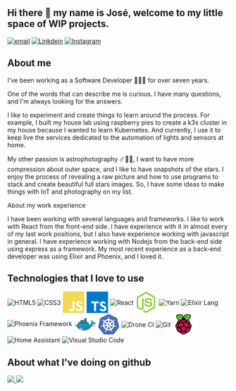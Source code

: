 ## Hi there 👋 my name is José, welcome to my little space of WIP projects.

<div>
  <a href="mailto:jparadas.b@gmail.com" target="_blank"><img title="email" alt="email" height="50" src="https://camo.githubusercontent.com/4a3dd8d10a27c272fd04b2ce8ed1a130606f95ea6a76b5e19ce8b642faa18c27/68747470733a2f2f6564656e742e6769746875622e696f2f537570657254696e7949636f6e732f696d616765732f7376672f676d61696c2e737667" /></a>
  <a href="https://www.linkedin.com/in/jparadasb/" target="_blank"><img title="Linkdein" alt="Linkdein" height="50" src="https://camo.githubusercontent.com/c8a9c5b414cd812ad6a97a46c29af67239ddaeae08c41724ff7d945fb4c047e5/68747470733a2f2f6564656e742e6769746875622e696f2f537570657254696e7949636f6e732f696d616765732f7376672f6c696e6b6564696e2e737667" /></a>
  <a href="https://www.instagram.com/v1nceent/" target="_blank"><img title="Instagram" alt="Instagram" height="50" src="https://camo.githubusercontent.com/c9dacf0f25a1489fdbc6c0d2b41cda58b77fa210a13a886d6f99e027adfbd358/68747470733a2f2f6564656e742e6769746875622e696f2f537570657254696e7949636f6e732f696d616765732f7376672f696e7374616772616d2e737667" /></a>
 
</div>

## About me

I've been working as a Software Developer 🧑🏻‍💻 for over seven years. 

One of the words that can describe me is curious. I have many questions, and I'm always looking for the answers. 

I like to experiment and create things to learn around the process. For example, I built my house lab using raspberry pies to create a k3s cluster in my house because I wanted to learn Kubernetes. And currently, I use it to keep live the services dedicated to the automation of lights and sensors at home.

My other passion is astrophotography ☄️🔭📸, I want to have more compression about outer space, and I like to have snapshots of the stars. I enjoy the process of revealing a raw picture and how to use programs to stack and create beautiful full stars images. So, I have some ideas to make things with IoT and photography on my list. 

About my work experience

I have been working with several languages and frameworks.
I like to work with React from the front-end side. I have experience with it in almost every of my last work positions, but I also have experience working with javascript in general. 
I have experience working with Nodejs from the back-end side using express as a framework.
My most recent experience as a back-end developer was using Elixir and Phoenix, and I loved it.

## Technologies that I love to use
<div >
  <img align="center" title="HTML5" alt="HTML5" height="50" src="https://camo.githubusercontent.com/72e5df59529a42423d671ba4c02bfb327d917517bfff18595c5e5dc17a5abece/68747470733a2f2f6564656e742e6769746875622e696f2f537570657254696e7949636f6e732f696d616765732f7376672f68746d6c352e737667" />
  <img align="center" title="CSS3" alt="CSS3" height="50" src="https://camo.githubusercontent.com/b788527f604d8e727fcc90d721984125bced85c8a1c9f8da69c6c4a3e51df3c5/68747470733a2f2f6564656e742e6769746875622e696f2f537570657254696e7949636f6e732f696d616765732f7376672f637373332e737667" />
  <img align="center" title="javascript" alt="js" height="50" src="https://raw.githubusercontent.com/devicons/devicon/master/icons/javascript/javascript-plain.svg" />
  <img align="center" title="typescript" alt="ts" height="50" src="https://raw.githubusercontent.com/devicons/devicon/master/icons/typescript/typescript-plain.svg" />
  <img align="center" title="React" alt="React" height="50" src="https://camo.githubusercontent.com/98ce3f27aec475c03ad0441a7d4092f6b956814c7adc7f0049689dccedb82f1d/68747470733a2f2f6564656e742e6769746875622e696f2f537570657254696e7949636f6e732f696d616765732f7376672f72656163742e737667" />
  <img align="center" title="Node" alt="Node" height="50" src="https://raw.githubusercontent.com/devicons/devicon/master/icons/nodejs/nodejs-original.svg" />
  <img align="center" title="Yarn" alt="Yarn" height="50" src="https://camo.githubusercontent.com/9ec5d0c3f7552908b21cfa4cc656e5bd2b6f1c4d2f46225a3ff1d2ee176ec4ef/68747470733a2f2f6564656e742e6769746875622e696f2f537570657254696e7949636f6e732f696d616765732f7376672f7961726e2e737667" />
  <img align="center" title="Elixir" alt="Elixir Lang" height="50" src="https://avatars.githubusercontent.com/u/1481354" />
  <img aling="center" title="Phoenix" alt="Phoenix Framework" height="50" src="https://avatars.githubusercontent.com/u/6510388" />
  <img align="center" title="Docker" alt="Docker" height="50" src="https://raw.githubusercontent.com/devicons/devicon/master/icons/docker/docker-original.svg" />
  <img align="center" title="Kubernetes" alt="Kubernetes" height="50" src="https://raw.githubusercontent.com/devicons/devicon/master/icons/kubernetes/kubernetes-plain.svg" />
  <img align="center" title="Drone CI" alt="Drone CI" height="50" src="https://camo.githubusercontent.com/9edae08c8917f60311ee743c96eb2f567a7d99d9ddfbc8ba81115a22d6f00140/68747470733a2f2f6564656e742e6769746875622e696f2f537570657254696e7949636f6e732f696d616765732f7376672f64726f6e652e737667" />
  <img align="center" title="Git" alt="Git" height="50" src="https://camo.githubusercontent.com/a7628672dbfd8720309680580dbfe8aff1d12a1bb2397b5c36cd10a56e08adf7/68747470733a2f2f6564656e742e6769746875622e696f2f537570657254696e7949636f6e732f696d616765732f7376672f6769742e737667" />
  <img align="center" title="Raspberry Pi" alt="Raspberry pi" height="50" src="https://raw.githubusercontent.com/devicons/devicon/master/icons/raspberrypi/raspberrypi-original.svg" />
  <img align="center" title="Home Assistant" alt="Home Assistant" height="50" src="https://raw.githubusercontent.com/home-assistant/assets/master/logo/logo-pretty.svg" />
  <img align="center" title="Visual Studio Code" alt="Visual Studio Code" height="50" src="https://camo.githubusercontent.com/3913c59c7057f9c9a7f79d63c9753930e69790c8f90fbb375a78686e96165d29/68747470733a2f2f6564656e742e6769746875622e696f2f537570657254696e7949636f6e732f696d616765732f7376672f76697375616c73747564696f636f64652e737667" />
</div>

## About what I've doing on github

<div align="left">
  <a href="https://github.com/jparadasb">
  <img height="180em" src="https://github-readme-stats.vercel.app/api?username=jparadasb&show_icons=true&theme=gradient&include_all_commits=true&count_private=true"/>
  <img height="180em" src="https://github-readme-stats.vercel.app/api/top-langs/?username=jparadasb&layout=compact&langs_count=7&theme=gradient"/>
</div>

<!--
**jparadasb/jparadasb** is a ✨ _special_ ✨ repository because its `README.md` (this file) appears on your GitHub profile.

Here are some ideas to get you started:

- 🔭 I’m currently working on ...
- 🌱 I’m currently learning ...
- 👯 I’m looking to collaborate on ...
- 🤔 I’m looking for help with ...
- 💬 Ask me about ...
- 📫 How to reach me: ...
- 😄 Pronouns: ...
- ⚡ Fun fact: ...
-->
